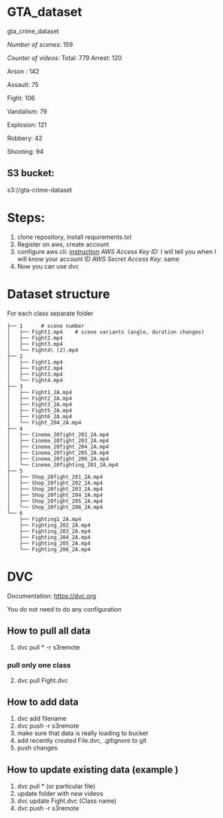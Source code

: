# GTA_dataset
gta_crime_dataset

*Number of scenes*: 159

*Counter of videos*: Total: 779
Arrest: 120

Arson : 142

Assault: 75

Fight: 106

Vandalism: 79

Explosion: 121

Robbery: 42

Shooting: 94

## S3 bucket:
s3://gta-crime-dataset

# Steps:

1. clone repository, install requirements.txt
2. Register on aws, create account
3. configure aws cli: [instruction](https://docs.aws.amazon.com/cli/latest/userguide/cli-chap-configure.html) 
*AWS Access Key ID:* I will tell you when I will know your account ID
*AWS Secret Access Key:*  same
4. Now you can use dvc

# Dataset structure
For each class separate folder
```Fight   # any class name
├── 1      # scene number
│   ├── Fight1.mp4    # scene variants (angle, duration changes)
│   ├── Fight2.mp4
│   ├── Fight3.mp4
│   └── Fight4\ (2).mp4
├── 2
│   ├── Fight1.mp4
│   ├── Fight2.mp4
│   ├── Fight3.mp4
│   └── Fight4.mp4
├── 3
│   ├── Fight1_2A.mp4
│   ├── Fight2_2A.mp4
│   ├── Fight3_2A.mp4
│   ├── Fight5_2A.mp4
│   ├── Fight6_2A.mp4
│   └── Fight_204_2A.mp4
├── 4
│   ├── Cinema_20fight_202_2A.mp4
│   ├── Cinema_20fight_203_2A.mp4
│   ├── Cinema_20fight_204_2A.mp4
│   ├── Cinema_20fight_205_2A.mp4
│   ├── Cinema_20fight_206_2A.mp4
│   └── Cinema_20fighting_201_2A.mp4
├── 5
│   ├── Shop_20fight_201_2A.mp4
│   ├── Shop_20fight_202_2A.mp4
│   ├── Shop_20fight_203_2A.mp4
│   ├── Shop_20fight_204_2A.mp4
│   ├── Shop_20fight_205_2A.mp4
│   └── Shop_20fight_206_2A.mp4
└── 6
    ├── Fighting1_2A.mp4
    ├── Fighting_202_2A.mp4
    ├── Fighting_203_2A.mp4
    ├── Fighting_204_2A.mp4
    ├── Fighting_205_2A.mp4
    └── Fighting_206_2A.mp4
```

# DVC
Documentation: https://dvc.org

You do not need to do any configuration

## How to pull all data
1. dvc pull * -r s3remote
### pull only one class
2. dvc pull Fight.dvc

## How to add data
1. dvc add filename
2. dvc push -r s3remote
3. make sure that data is really loading to bucket
4. add recently created File.dvc, .gitignore  to git
5. push changes

## How to update existing data  (example )
1. dvc pull * (or particular file)
2. update folder with new videos
1. dvc update Fight.dvc (Class name)
2. dvc push -r s3remote


